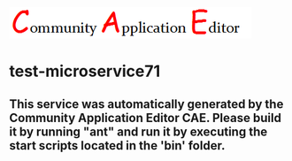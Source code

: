 ![CAE](https://github.com/cae-test/application-test-application71/blob/master/microservice-test-microservice71/img/logo.png)  

test-microservice71
===================


This service was automatically generated by the Community Application Editor CAE. Please build it by running "ant" and run it by executing the start scripts located in the 'bin' folder.
---------------
